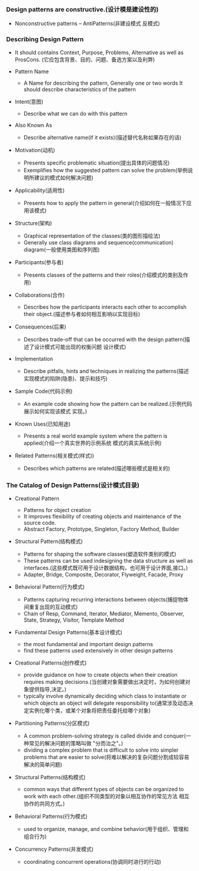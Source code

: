 ### Design patterns are constructive.(设计模是建设性的) 

* Nonconstructive patterns – AntiPatterns(非建设模式 反模式)

### Describing Design Pattern

* It should contains Context, Purpose, Problems, Alternative as well as ProsCons. (它应包含背景、目的、问题、备选方案以及利弊)

* Pattern Name

    * A Name for describing the pattern, Generally one or two words It should describe characteristics of the pattern

* Intent(意图)

    * Describe what we can do with this pattern

* Also Known As

    * Describe alternative name(if it exists)(描述替代名称如果存在的话)

* Motivation(动机)

    * Presents specific problematic situation(提出具体的问题情况)
    * Exemplifies how the suggested pattern can solve the problem(举例说明所建议的模式如何解决问题)

* Applicability(适用性)

    * Presents how to apply the pattern in general(介绍如何在一般情况下应用该模式)

* Structure(架构)

    * Graphical representation of the classes(类的图形描绘法)
    * Generally use class diagrams and sequence(communication) diagram(一般使用类图和序列图)

* Participants(参与者)

    * Presents classes of the patterns and their roles(介绍模式的类别及作用)

* Collaborations(合作)

    * Describes how the participants interacts each other to accomplish their object.(描述参与者如何相互影响以实现目标)

* Consequences(后果)

    * Describes trade-off that can be occurred with the design pattern(描述了设计模式可能出现的权衡问题 设计模式)

* Implementation

    * Describe pitfalls, hints and techniques in realizing the patterns(描述实现模式的陷阱(隐患)、提示和技巧)

* Sample Code(代码示例)

    * An example code showing how the pattern can be realized.(示例代码展示如何实现该模式 实现。)

* Known Uses(已知用途)

    * Presents a real world example system where the pattern is applied(介绍一个真实世界的示例系统 模式的真实系统示例)

* Related Patterns(相关模式(样式))

    * Describes which patterns are related(描述哪些模式是相关的)

### The Catalog of Design Patterns(设计模式目录)

* Creational Pattern

    * Patterns for object creation
    * It improves flexibility of creating objects and maintenance of the source code.
    * Abstract Factory, Prototype, Singleton, Factory Method, Builder

* Structural Pattern(结构模式)

    * Patterns for shaping the software classes(塑造软件类别的模式)
    * These patterns can be used indesigning the data structure as well as interfaces.(这些模式既可用于设计数据结构，也可用于设计界面,接口。)
    * Adapter, Bridge, Composite, Decorator, Flyweight, Facade, Proxy

* Behavioral Pattern(行为模式)

    * Patterns capturing recurring interactions between objects(捕捉物体间重复出现的互动模式)
    * Chain of Resp, Command, Iterator, Mediator, Memento, Observer, State, Strategy, Visitor, Template Method

* Fundamental Design Patterns(基本设计模式)

    *  the most fundamental and important design patterns
    *  find these patterns used extensively in other design patterns

* Creational Patterns(创作模式)

    * provide guidance on how to create objects when their creation requires making decisions.(当创建对象需要做出决定时，为如何创建对象提供指导,决定。)
    * typically involve dynamically deciding which class to instantiate or which objects an object will delegate responsibility to(通常涉及动态决定实例化哪个类，或某个对象将把责任委托给哪个对象)

* Partitioning Patterns(分区模式)

    * A common problem-solving strategy is called divide and conquer(一种常见的解决问题的策略叫做 "分而治之"。)
    * dividing a complex problem that is difficult to solve into simpler problems that are easier to solve(将难以解决的复杂问题分割成较容易解决的简单问题)

* Structural Patterns(结构模式)

    * common ways that different types of objects can be organized to work with each other.(组织不同类型的对象以相互协作的常见方法 相互协作的共同方式。)

* Behavioral Patterns(行为模式)

    * used to organize, manage, and combine behavior(用于组织、管理和组合行为)

* Concurrency Patterns(并发模式)

    * coordinating concurrent operations(协调同时进行的行动)


